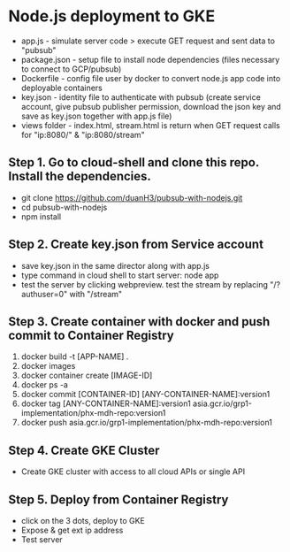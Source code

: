 Node.js deployment to GKE
===================================

- app.js        - simulate server code > execute GET request and sent data to "pubsub"
- package.json  - setup file to install node dependencies (files necessary to connect to GCP/pubsub)
- Dockerfile    - config file user by docker to convert node.js app code into deployable containers
- key.json      - identity file to authenticate with pubsub (create service account, give pubsub publisher permission, download the json key and save as key.json together with     app.js file)
- views folder  - index.html, stream.html is return when GET request calls for "ip:8080/" & "ip:8080/stream"

Step 1. Go to cloud-shell and clone this repo. Install the dependencies.
--------------
- git clone https://github.com/duanH3/pubsub-with-nodejs.git
- cd pubsub-with-nodejs
- npm install

Step 2. Create key.json from Service account
---------------
- save key.json in the same director along with app.js
- type command in cloud shell to start server: node app
- test the server by clicking webpreview. test the stream by replacing "/?authuser=0" with "/stream"

Step 3. Create container with docker and push commit to Container Registry
---------------
1) docker build -t [APP-NAME] .
2) docker images    
3) docker container create [IMAGE-ID]
4) docker ps -a    
5) docker commit [CONTAINER-ID] [ANY-CONTAINER-NAME]:version1
6) docker tag [ANY-CONTAINER-NAME]:version1 asia.gcr.io/grp1-implementation/phx-mdh-repo:version1
7) docker push asia.gcr.io/grp1-implementation/phx-mdh-repo:version1

Step 4. Create GKE Cluster
---------------
- Create GKE cluster with access to all cloud APIs or single API

Step 5. Deploy from Container Registry
---------------
- click on the 3 dots, deploy to GKE
- Expose & get ext ip address
- Test server 
